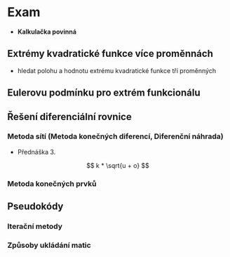 # Exam

- **Kalkulačka povinná**

## Extrémy kvadratické funkce více proměnnách

- hledat polohu a hodnotu extrému kvadratické funkce tří proměnných

## Eulerovu podmínku pro extrém funkcionálu

## Řešení diferenciální rovnice

### Metoda sítí (Metoda konečných diferencí, Diferenční náhrada)

- Přednáška 3.

$$
k * \sqrt{u + o}
$$

### Metoda konečných prvků

## Pseudokódy

### Iterační metody

### Způsoby ukládání matic

